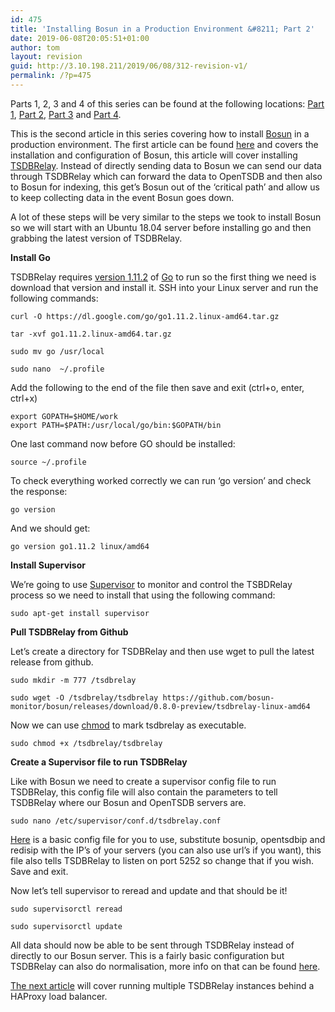 ```yaml
---
id: 475
title: 'Installing Bosun in a Production Environment &#8211; Part 2'
date: 2019-06-08T20:05:51+01:00
author: tom
layout: revision
guid: http://3.10.198.211/2019/06/08/312-revision-v1/
permalink: /?p=475
---
```

Parts 1, 2, 3 and 4 of this series can be found at the following locations: [Part 1](http://tomaustin.xyz/2019/05/05/installing-bosun-in-a-production-environment/), [Part 2](http://tomaustin.xyz/2019/05/11/installing-bosun-in-a-production-environment-part-2/), [Part 3](http://tomaustin.xyz/2019/06/01/installing-bosun-in-a-production-environment-part-3/) and [Part 4](http://tomaustin.xyz/2019/06/08/installing-bosun-in-a-production-environment-part-4/).

This is the second article in this series covering how to install [Bosun](https://bosun.org/) in a production environment. The first article can be found [here](http://tomaustin.xyz/2019/05/05/installing-bosun-in-a-production-environment/) and covers the installation and configuration of Bosun, this article will cover installing [TSDBRelay](https://godoc.org/bosun.org/cmd/tsdbrelay). Instead of directly sending data to Bosun we can send our data through TSDBRelay which can forward the data to OpenTSDB and then also to Bosun for indexing, this get&#8217;s Bosun out of the &#8216;critical path&#8217; and allow us to keep collecting data in the event Bosun goes down. 

A lot of these steps will be very similar to the steps we took to install Bosun so we will start with an Ubuntu 18.04 server before installing go and then grabbing the latest version of TSDBRelay.

**Install Go**

TSDBRelay requires [version 1.11.2](https://github.com/golang/go/issues?q=milestone%3AGo1.11.2) of [Go](https://golang.org/) to run so the first thing we need is download that version and install it. SSH into your Linux server and run the following commands: 

<pre class="wp-block-code"><code>curl -O https://dl.google.com/go/go1.11.2.linux-amd64.tar.gz</code></pre>

<pre class="wp-block-code"><code>tar -xvf go1.11.2.linux-amd64.tar.gz   </code></pre>

<pre class="wp-block-code"><code>sudo mv go /usr/local</code></pre>

<pre class="wp-block-code"><code>sudo nano  ~/.profile</code></pre>

Add the following to the end of the file then save and exit (ctrl+o, enter, ctrl+x)

<pre class="wp-block-code"><code>export GOPATH=$HOME/work
export PATH=$PATH:/usr/local/go/bin:$GOPATH/bin﻿</code></pre>

One last command now before GO should be installed:

<pre class="wp-block-code"><code>source ~/.profile</code></pre>

To check everything worked correctly we can run &#8216;go version&#8217; and check the response:

<pre class="wp-block-code"><code>go version</code></pre>

And we should get:

<pre class="wp-block-code"><code>go version go1.11.2 linux/amd64</code></pre>

**Install Supervisor**

We&#8217;re going to use [Supervisor](http://supervisord.org/) to monitor and control the TSBDRelay process so we need to install that using the following command:

<pre class="wp-block-code"><code>sudo apt-get install supervisor</code></pre>

**Pull TSDBRelay from Github**

Let&#8217;s create a directory for TSDBRelay and then use wget to pull the latest release from github.

<pre class="wp-block-code"><code>sudo mkdir -m 777 /tsdbrelay</code></pre>

<pre class="wp-block-code"><code>sudo wget -O /tsdbrelay/tsdbrelay https://github.com/bosun-monitor/bosun/releases/download/0.8.0-preview/tsdbrelay-linux-amd64</code></pre>

Now we can use [chmod](https://www.poftut.com/chmod-x-command-linux-unix/) to mark tsdbrelay as executable.

<pre class="wp-block-code"><code>sudo chmod +x /tsdbrelay/tsdbrelay</code></pre>

**Create a Supervisor file to run TSDBRelay**

Like with Bosun we need to create a supervisor config file to run TSDBRelay, this config file will also contain the parameters to tell TSDBRelay where our Bosun and OpenTSDB servers are.

<pre class="wp-block-code"><code>sudo nano /etc/supervisor/conf.d/tsdbrelay.conf</code></pre>

[Here](https://gist.github.com/tomaustin700/d0d3fd6cf070281117c95260d468fb2d) is a basic config file for you to use, substitute bosunip, opentsdbip and redisip with the IP&#8217;s of your servers (you can also use url&#8217;s if you want), this file also tells TSDBRelay to listen on port 5252 so change that if you wish. Save and exit.

Now let&#8217;s tell supervisor to reread and update and that should be it!

<pre class="wp-block-code"><code>sudo supervisorctl reread</code></pre>

<pre class="wp-block-code"><code>sudo supervisorctl update</code></pre>

All data should now be able to be sent through TSDBRelay instead of directly to our Bosun server. This is a fairly basic configuration but TSDBRelay can also do normalisation, more info on that can be found [here](https://riptutorial.com/bosun/example/2665/tsdbrelay-systemd-unit-file).

[The next article](http://tomaustin.xyz/2019/06/01/installing-bosun-in-a-production-environment-part-3/) will cover running multiple TSDBRelay instances behind a HAProxy load balancer.